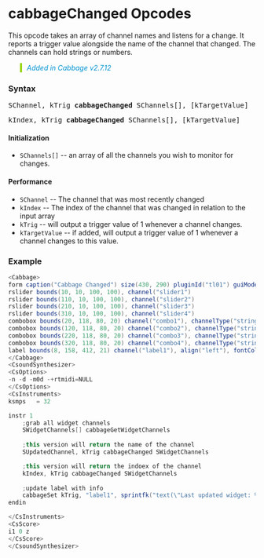 # cabbageChanged Opcodes

This opcode takes an array of channel names and listens for a change. It reports a trigger value alongside the name of the channel that changed. The channels can hold strings or numbers. 


<blockquote style="font-style:italic;border-left:10px solid #93d200;color:rgb(3, 147, 210);padding:1px;padding-left:10px;margin-top:0px;margin-bottom:1px;border-left-width:0.25rem"> Added in Cabbage v2.7.12</blockquote>

### Syntax

<pre>SChannel, kTrig <b>cabbageChanged</b> SChannels[], [kTargetValue]</pre>
<pre>kIndex, kTrig <b>cabbageChanged</b> SChannels[], [kTargetValue]</pre>

#### Initialization

* `SChannels[]` -- an array of all the channels you wish to monitor for changes.

#### Performance

* `SChannel` -- The channel that was most recently changed
* `kIndex` -- The index of the channel that was changed in relation to the input array
* `kTrig` -- will output a trigger value of 1 whenever a channel changes. 
* `kTargetValue` -- if added, will output a trigger value of 1 whenever a channel changes to this value. 

### Example

```csharp
<Cabbage>
form caption("Cabbage Changed") size(430, 290) pluginId("tl01") guiMode("queue")
rslider bounds(10, 10, 100, 100), channel("slider1")
rslider bounds(110, 10, 100, 100), channel("slider2")
rslider bounds(210, 10, 100, 100), channel("slider3")
rslider bounds(310, 10, 100, 100), channel("slider4")
combobox bounds(20, 118, 80, 20) channel("combo1"), channelType("string")
combobox bounds(120, 118, 80, 20) channel("combo2"), channelType("string")
combobox bounds(220, 118, 80, 20) channel("combo3"), channelType("string")
combobox bounds(320, 118, 80, 20) channel("combo4"), channelType("string")
label bounds(8, 158, 412, 21) channel("label1"), align("left"), fontColour(0, 0, 0, 255) text("Most recently changed widget:")
</Cabbage>
<CsoundSynthesizer>
<CsOptions>
-n -d -m0d -+rtmidi=NULL 
</CsOptions>
<CsInstruments>
ksmps   = 32  

instr 1
    ;grab all widget channels
    SWidgetChannels[] cabbageGetWidgetChannels
    
    ;this version will return the name of the channel
    SUpdatedChannel, kTrig cabbageChanged SWidgetChannels

    ;this version will return the indoex of the channel
    kIndex, kTrig cabbageChanged SWidgetChannels
    
    ;update label with info
    cabbageSet kTrig, "label1", sprintfk("text(\"Last updated widget: %s - Index:%d\")", SUpdatedChannel, kIndex)
endin

</CsInstruments>
<CsScore>
i1 0 z
</CsScore>
</CsoundSynthesizer>
```
